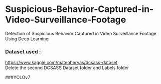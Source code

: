 # Suspicious-Behavior-Captured-in-Video-Surveillance-Footage
Detection of Suspicious Behavior Captured in Video Surveillance Footage Using Deep Learning

### Dataset used :
 https://www.kaggle.com/mateohervas/dcsass-dataset   
 Delete the second DCSASS Dataset folder and Labels folder

###YOLOv7 
